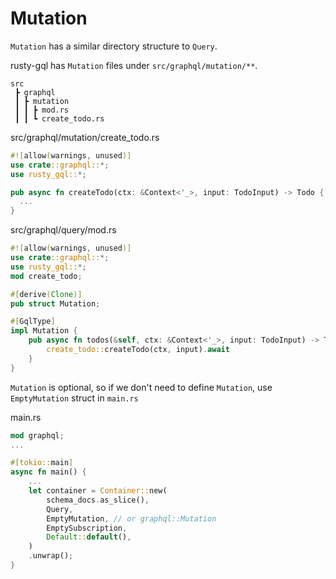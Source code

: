 # Mutation

`Mutation` has a similar directory structure to `Query`.

rusty-gql has `Mutation` files under `src/graphql/mutation/**`.

```
src
 ┣ graphql
 ┃ ┣ mutation
 ┃ ┃ ┣ mod.rs
 ┃ ┃ ┗ create_todo.rs
```

src/graphql/mutation/create_todo.rs

```rust
#![allow(warnings, unused)]
use crate::graphql::*;
use rusty_gql::*;

pub async fn createTodo(ctx: &Context<'_>, input: TodoInput) -> Todo {
  ...
}
```

src/graphql/query/mod.rs

```rust
#![allow(warnings, unused)]
use crate::graphql::*;
use rusty_gql::*;
mod create_todo;

#[derive(Clone)]
pub struct Mutation;

#[GqlType]
impl Mutation {
    pub async fn todos(&self, ctx: &Context<'_>, input: TodoInput) -> Todo {
        create_todo::createTodo(ctx, input).await
    }
}
```

`Mutation` is optional, so if we don't need to define `Mutation`, use `EmptyMutation` struct in `main.rs`

main.rs

```rust
mod graphql;
...

#[tokio::main]
async fn main() {
    ...
    let container = Container::new(
        schema_docs.as_slice(),
        Query,
        EmptyMutation, // or graphql::Mutation
        EmptySubscription,
        Default::default(),
    )
    .unwrap();
}

```
